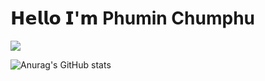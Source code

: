 # 𝗛𝗲𝗹𝗹𝗼 𝗜'𝗺 Phumin Chumphu
[![](https://img.shields.io/badge/-@ideastation-%23181717?style=flat-square&logo=github)](https://github.com/ideastation-x)

![Anurag's GitHub stats](https://github-readme-stats.vercel.app/api?username=ideastation-x&show_icons=true&theme=dark&hide_border=true)

